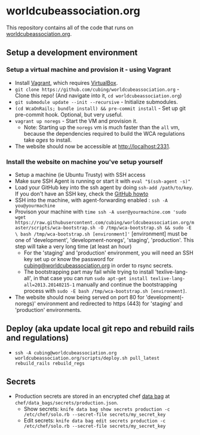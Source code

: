 worldcubeassociation.org
========================

This repository contains all of the code that runs on [worldcubeassociation.org](https://www.worldcubeassociation.org/).

## Setup a development environment
### Setup a virtual machine and provision it - using Vagrant
- Install [Vagrant](https://www.vagrantup.com/), which requires [VirtualBox](https://www.virtualbox.org/).
- `git clone https://github.com/cubing/worldcubeassociation.org` - Clone this repo! (And navigate into it, `cd worldcubeassociation.org`)
- `git submodule update --init --recursive` - Initialize submodules.
- `(cd WcaOnRails; bundle install) && pre-commit install` - Set up git pre-commit hook. Optional, but very useful.
- `vagrant up noregs` - Start the VM and provision it.
  - Note: Starting up the `noregs` vm is much faster than the `all` vm, because the dependencies required to build the WCA regulations take *ages* to install.
- The website should now be accessible at [http://localhost:2331](http://localhost:2331).

### Install the website on machine you've setup yourself
- Setup a machine (ie Ubuntu Trusty) with SSH access
- Make sure SSH Agent is running or start it with `eval "$(ssh-agent -s)"`
- Load your GitHub key into the ssh agent by doing `ssh-add /path/to/key`. If you don't have an SSH key, check the [GitHub howto](https://help.github.com/articles/generating-ssh-keys/)
- SSH into the machine, with agent-forwarding enabled : `ssh -A you@yourmachine`
- Provison your machine with `time ssh -A user@yourmachine.com 'sudo wget https://raw.githubusercontent.com/cubing/worldcubeassociation.org/master/scripts/wca-bootstrap.sh -O /tmp/wca-bootstrap.sh && sudo -E \
bash /tmp/wca-bootstrap.sh [environment]'` [environment] must be one of 'development', 'development-noregs', 'staging', 'production'. This step will take a very long time (at least an hour)
  - For the 'staging' and 'production' environment, you will need an SSH key set up or know the password for cubing@worldcubeassociation.org in order to rsync secrets.
  - The bootstrapping part may fail while trying to install 'texlive-lang-all', in that case you can run `sudo apt-get install texlive-lang-all=2013.20140215-1` manually and continue the bootstrapping process with `sudo -E bash /tmp/wca-bootstrap.sh [environment]`.
- The website should now being served on port 80 for 'development(-noregs)' environment and redirected to https (443) for 'staging' and 'production' environments.

## Deploy (aka update local git repo and rebuild rails and regulations)
- `ssh -A cubing@worldcubeassociation.org worldcubeassociation.org/scripts/deploy.sh pull_latest rebuild_rails rebuild_regs`

## Secrets
- Production secrets are stored in an encrypted chef [data bag](https://docs.chef.io/data_bags.html) at `chef/data_bags/secrets/production.json`.
  - Show secrets: `knife data bag show secrets production -c /etc/chef/solo.rb --secret-file secrets/my_secret_key`
  - Edit secrets: `knife data bag edit secrets production -c /etc/chef/solo.rb --secret-file secrets/my_secret_key`
